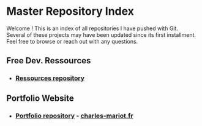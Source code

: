 # Master Repository Index

Welcome ! This is an index of all repositories I have pushed with Git.  
Several of these projects may have been updated since its first installment. Feel free to browse or reach out with any questions.

## Free Dev. Ressources

- ### [Ressources repository](https://github.com/Sherlac/Ressources)

## Portfolio Website 

- ### [Portfolio repository](https://github.com/Sherlac/Portfolio) - [charles-mariot.fr](https://charles-mariot.fr)
